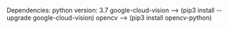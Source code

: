 Dependencies:
python version: 3.7
google-cloud-vision --> (pip3 install --upgrade google-cloud-vision)
opencv --> (pip3 install opencv-python)



